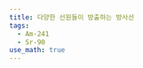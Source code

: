 ```yaml
---
title: 다양한 선원들이 방출하는 방사선
tags:
  - Am-241
  - Sr-90
use_math: true
---
```

<!--

다음 글 중 241Am 내용은 [해당 논문](https://www.tandfonline.com/doi/full/10.1080/00223131.2016.1174167)을 정리한 것이다.

![241Am schematic]({{site.baseurl}}{% link theme/img/pid/241Am Schematic.png %}){:width="60%"}

아메리슘-241은 알파 붕괴를 하는 핵종으로 반감기가 432년이다.
위의 그림은 아메리슘-241이 어떻게 붕괴하는 지 간략하게 나타낸 것이다.
해당 논문에서 사용한 241Am은 AREVA사에서 제작되었다.
30mm 직경에 두께가 0.5mm인 쇠원판에 15mm 직경으로 선원이 발려있다.
활성도는 $ 352\mathrm{Bq}\pm0.5\mathrm{\%} $이다.
측정은 실리콘 검출기(BU-016-300-100)으로 관측하였으며 활성 면적이 $ 300\mathrm{mm^2} $이다. 
검출기와 선원 사이 간격은 43mm이다.

![241Am alpha-ray spectrum]({{site.baseurl}}{% link theme/img/pid/241Am alpha-ray spectrum.png %}){:width="60%"}

이 그림은 241Am 방사선원의 알파선 스펙트럼을 보여준다. 에너지 분해능은 5486keV에서 20keV 정도이다. 
5400keV에서 5600keV까지 241Am 알파선에서 유래한 네가지 픽을 관측할 수 있다. 
게다가 239Pu와 242,244Cm 불순물도 스펙트럼에서 관측된다.
이러한 불순물들의 기여도는 피크로부터 0.34%로 계산된다.
다른 불순물들은 관측되지 않는다.
측정된 검출 효율은 $ 1.141\pm0.006 $이다.

![241Am gamma-ray spectrum]({{site.baseurl}}{% link theme/img/pid/241Am gamma-ray spectrum.png %}){:width="60%"}

감마 입자의 경우 ORTEC에서 제조한 $ 36\mathrm{mm} \times 13\mathrm{mm} $ 평평한 모양의 저에너지 광자 HPGe 검출기(GLP-36360/13P4)를 사용하였다.
p 타입 저마늄 결정과 0.254mm 두께의 베릴륨창으로 구성된다. 이 때 모자-크리스탈 거리는 7mm이다. 
ORTEC에서 만든 X-COOLER III로 HPGe 검출기를 식힌다.
CANBERRA에서 만든 Lynx 디지털 신호 분석기로 HPGe에서 나온 신호를 먹인 뒤에 컴퓨터에 신호가 기록된다.
112keV에서 에너지 분해능은 0.6keV이다. 
모든 측정은 20.0cm 거리를 두고 진행되었다. 
Figure 5에서는 25시간 동안 나온 감마선 스펙트럼을 관측한 것이다. 
60keV 근처의 피크는 241Am 59.54keV 붕괴 감마선에 의한 것이다.
불확도는 26.34keV의 경우 3.6%, 59.54keV의 경우 0.75%이다.
나머지 관측되는 불순물들은 소스에서 오는 게 아닌 방배경복사이다. 

90Sr은 [여기](https://www.ld-didactic.de/software/524221en/Content/Appendix/Sr90.htm)에서 가져왔다.

![90Sr beta-ray spectrum]({{site.baseurl}}{% link theme/img/pid/90Sr beta-ray spectrum.png %}){:width="60%"}

90Sr은 28.5년의 반감기를 가진 인공 동위원소이다.
90Sr은 대다수가 90Yt으로 최대 546keV의 베타선을 방출하며 붕괴한다.
90Yt은 다시 최대 2274keV의 베타선을 방출하면서 90Zi으로 붕괴한다.
이 때 90Yt의 반감기는 64.1시간이다.